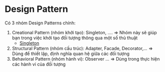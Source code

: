 # Design Pattern

Có 3 nhóm Design Patterns chính:

1. Creational Pattern (nhóm khởi tạo): Singleton, …. ⇒ Nhóm này sẽ giúp bạn trong việc khởi tạo đối tượng thông qua một số thủ thuật
   * [Singleton](singleton.md)
2. Structural Pattern (nhóm cấu trúc): Adapter, Facade, Decorator,… ⇒ Dùng để thiết lập, định nghĩa quan hệ giữa các đối tượng
3. Behavioral Pattern (nhóm hành vi): Observer … ⇒ Dùng trong thực hiện các hành vi của đối tượng
